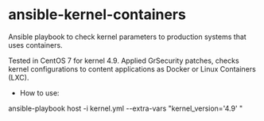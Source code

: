 # ansible-kernel-containers
Ansible playbook to check kernel parameters to production systems that uses containers.

Tested in CentOS 7 for kernel 4.9.
Applied GrSecurity patches, checks kernel configurations to content
applications as Docker or Linux Containers (LXC).

* How to use:

ansible-playbook host -i kernel.yml --extra-vars "kernel_version='4.9' "
